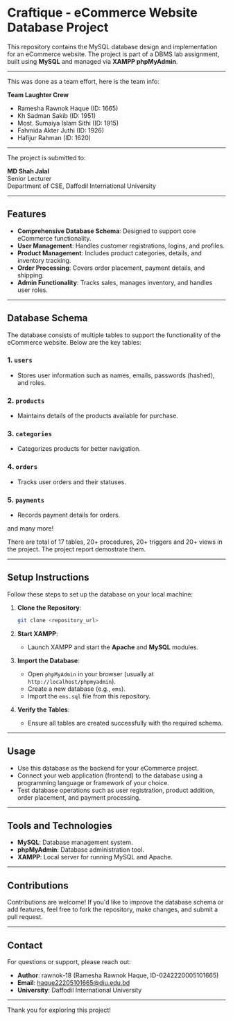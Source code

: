 # Craftique - eCommerce Website Database Project

This repository contains the MySQL database design and implementation for an eCommerce website. The project is part of a DBMS lab assignment, built using **MySQL** and managed via **XAMPP phpMyAdmin**.

---
This was done as a team effort, here is the team info:

**Team Laughter Crew**
- Ramesha Rawnok Haque (ID: 1665)
- Kh Sadman Sakib (ID: 1951)
- Most. Sumaiya Islam Sithi (ID: 1915)
- Fahmida Akter Juthi (ID: 1926)
- Hafijur Rahman (ID: 1620)

---

The project is submitted to:

**MD Shah Jalal**</br>
Senior Lecturer</br>
Department of CSE, Daffodil International University

---

## Features

- **Comprehensive Database Schema**: Designed to support core eCommerce functionality.
- **User Management**: Handles customer registrations, logins, and profiles.
- **Product Management**: Includes product categories, details, and inventory tracking.
- **Order Processing**: Covers order placement, payment details, and shipping.
- **Admin Functionality**: Tracks sales, manages inventory, and handles user roles.

---

## Database Schema

The database consists of multiple tables to support the functionality of the eCommerce website. Below are the key tables:

### 1. `users`
- Stores user information such as names, emails, passwords (hashed), and roles.

### 2. `products`
- Maintains details of the products available for purchase.

### 3. `categories`
- Categorizes products for better navigation.

### 4. `orders`
- Tracks user orders and their statuses.

### 5. `payments`
- Records payment details for orders.

and many more! </br>

There are total of 17 tables, 20+ procedures, 20+ triggers and 20+ views in the project. The project report demostrate them.

---

## Setup Instructions

Follow these steps to set up the database on your local machine:

1. **Clone the Repository**:
   ```bash
   git clone <repository_url>
   ```

2. **Start XAMPP**:
   - Launch XAMPP and start the **Apache** and **MySQL** modules.

3. **Import the Database**:
   - Open `phpMyAdmin` in your browser (usually at `http://localhost/phpmyadmin`).
   - Create a new database (e.g., `ems`).
   - Import the `ems.sql` file from this repository.

4. **Verify the Tables**:
   - Ensure all tables are created successfully with the required schema.

---

## Usage

- Use this database as the backend for your eCommerce project.
- Connect your web application (frontend) to the database using a programming language or framework of your choice.
- Test database operations such as user registration, product addition, order placement, and payment processing.

---

## Tools and Technologies

- **MySQL**: Database management system.
- **phpMyAdmin**: Database administration tool.
- **XAMPP**: Local server for running MySQL and Apache.

---

## Contributions

Contributions are welcome! If you'd like to improve the database schema or add features, feel free to fork the repository, make changes, and submit a pull request.

---

## Contact

For questions or support, please reach out:

- **Author**: rawnok-18 (Ramesha Rawnok Haque, ID-0242220005101665)
- **Email**: haque22205101665@diu.edu.bd
- **University**: Daffodil International University

---

Thank you for exploring this project!

